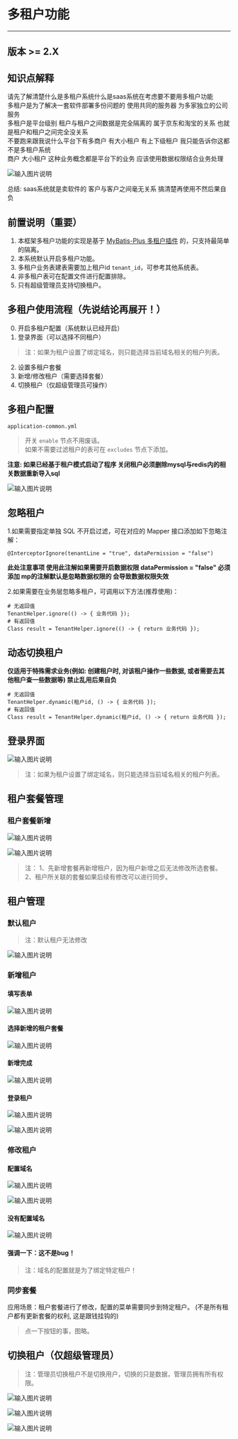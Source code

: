 # 多租户功能
- - -
## 版本 >= 2.X

## 知识点解释

请先了解清楚什么是多租户系统什么是saas系统在考虑要不要用多租户功能<br>
多租户是为了解决一套软件部署多份问题的 使用共同的服务器 为多家独立的公司服务<br>
多租户是平台级别 租户与租户之间数据是完全隔离的 属于京东和淘宝的关系 也就是租户和租户之间完全没关系<br>
不要跑来跟我说什么平台下有多商户 有大小租户 有上下级租户 我只能告诉你这都不是多租户系统<br>
商户 大小租户 这种业务概念都是平台下的业务 应该使用数据权限结合业务处理

![输入图片说明](https://foruda.gitee.com/images/1747208232753381691/bb2ab775_1766278.png "屏幕截图")

总结: saas系统就是卖软件的 客户与客户之间毫无关系 搞清楚再使用不然后果自负

## 前置说明（重要）
1. 本框架多租户功能的实现是基于 [MyBatis-Plus 多租户插件](https://baomidou.com/pages/aef2f2/#tenantlineinnerinterceptor) 的，只支持最简单的隔离。
2. 本系统默认开启多租户功能。
3. 多租户业务表建表需要加上租户id `tenant_id`，可参考其他系统表。
4. 非多租户表可在配置文件进行配置排除。
5. 只有超级管理员支持切换租户。

## 多租户使用流程（先说结论再展开！）
0. 开启多租户配置（系统默认已经开启）
1. 登录界面（可以选择不同租户）
> 注：如果为租户设置了绑定域名，则只能选择当前域名相关的租户列表。
2. 设置多租户套餐
3. 新增/修改租户（需要选择套餐）
4. 切换租户（仅超级管理员可操作）

## 多租户配置
`application-common.yml`<br>

> 开关 `enable` 节点不用废话。 <br>
> 如果不需要过滤租户的表可在 `excludes` 节点下添加。

**注意: 如果已经基于租户模式启动了程序 关闭租户必须删除mysql与redis内的相关数据重新导入sql**

![输入图片说明](https://foruda.gitee.com/images/1680168468127690787/2cd3279e_4959041.png "屏幕截图")

## 忽略租户

1.如果需要指定单独 SQL 不开启过滤，可在对应的 Mapper 接口添加如下忽略注解：
```
@InterceptorIgnore(tenantLine = "true", dataPermission = "false")
```
**此处注意事项 使用此注解如果需要开启数据权限 dataPermission = "false" 必须添加 mp的注解默认是忽略数据权限的 会导致数据权限失效**

2.如果需要在业务层忽略多租户，可调用以下方法(推荐使用)：
```
# 无返回值
TenantHelper.ignore(() -> { 业务代码 });
# 有返回值
Class result = TenantHelper.ignore(() -> { return 业务代码 });
```

## 动态切换租户

**仅适用于特殊需求业务(例如: 创建租户时, 对该租户操作一些数据, 或者需要去其他租户查一些数据等) 禁止乱用后果自负**

```
# 无返回值
TenantHelper.dynamic(租户id, () -> { 业务代码 });
# 有返回值
Class result = TenantHelper.dynamic(租户id, () -> { return 业务代码 });
```

## 登录界面

![输入图片说明](https://foruda.gitee.com/images/1680173982933030545/bca146d7_4959041.png "屏幕截图")

> 注：如果为租户设置了绑定域名，则只能选择当前域名相关的租户列表。

## 租户套餐管理
### 租户套餐新增
![输入图片说明](https://foruda.gitee.com/images/1680174317475230288/352957a1_4959041.png "屏幕截图")

![输入图片说明](https://foruda.gitee.com/images/1680174602877523112/fc194f17_4959041.png "屏幕截图")

> 注：
> 1、先新增套餐再新增租户，因为租户新增之后无法修改所选套餐。
> 2、租户所关联的套餐如果后续有修改可以进行同步。


## 租户管理
### 默认租户
> 注：默认租户无法修改

![输入图片说明](https://foruda.gitee.com/images/1680174738913576400/b6aca11a_4959041.png "屏幕截图")

### 新增租户
#### 填写表单
![输入图片说明](https://foruda.gitee.com/images/1680174945220618443/f7181b51_4959041.png "屏幕截图")

#### 选择新增的租户套餐
![输入图片说明](https://foruda.gitee.com/images/1680174991869792688/0dbaadd6_4959041.png "屏幕截图")

#### 新增完成
![输入图片说明](https://foruda.gitee.com/images/1680175033853525725/42e64b4d_4959041.png "屏幕截图")

#### 登录租户
![输入图片说明](https://foruda.gitee.com/images/1680176145378931134/e05f347e_4959041.png "屏幕截图")

![输入图片说明](https://foruda.gitee.com/images/1680176208161104366/44a935f1_4959041.png "屏幕截图")

### 修改租户
#### 配置域名
![输入图片说明](https://foruda.gitee.com/images/1680175251192690133/141fa6a6_4959041.png "屏幕截图")

![输入图片说明](https://foruda.gitee.com/images/1680175431036971650/db522d39_4959041.png "屏幕截图")

#### 没有配置域名
![输入图片说明](https://foruda.gitee.com/images/1680175541165540240/95e211f7_4959041.png "屏幕截图")

#### 强调一下：这不是bug！
> 注：域名的配置就是为了绑定特定租户！

### 同步套餐
应用场景：租户套餐进行了修改，配置的菜单需要同步到特定租户。
(不是所有租户都有更新套餐的权利, 这是跟钱挂钩的)

> 点一下按钮的事，图略。

## 切换租户（仅超级管理员）
> 注：管理员切换租户不是切换用户，切换的只是数据，管理员拥有所有权限。

![输入图片说明](https://foruda.gitee.com/images/1680176324802967804/5c5d6fc3_4959041.png "屏幕截图")

![输入图片说明](https://foruda.gitee.com/images/1680176431031189788/0c3f924c_4959041.png "屏幕截图")

![输入图片说明](https://foruda.gitee.com/images/1680176496555243569/624ec677_4959041.png "屏幕截图")

